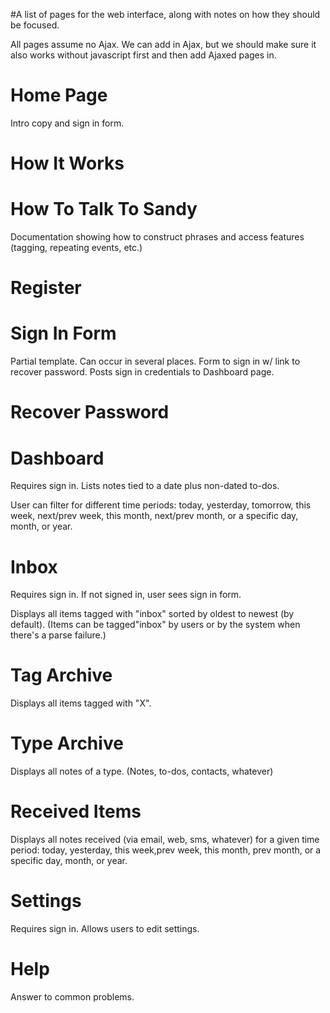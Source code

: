 #A list of pages for the web interface, along with notes on how they should be focused.

All pages assume no Ajax. We can add in Ajax, but we should make sure it also works without javascript first and then add Ajaxed pages in.



# Home Page #
Intro copy and sign in form.



# How It Works #



# How To Talk To Sandy #
Documentation showing how to construct phrases and access features (tagging, repeating events, etc.)



# Register #



# Sign In Form #
Partial template. Can occur in several places. Form to sign in w/ link to recover password. Posts sign in credentials to Dashboard page.



# Recover Password #



# Dashboard #
Requires sign in. Lists notes tied to a date plus non-dated to-dos.

User can filter for different time periods: today, yesterday, tomorrow, this week, next/prev week, this month, next/prev month, or a specific day, month, or year.



# Inbox #
Requires sign in. If not signed in, user sees sign in form.

Displays all items tagged with "inbox" sorted by oldest to newest (by default). (Items can be tagged"inbox" by users or by the system when there's a parse failure.)




# Tag Archive #
Displays all items tagged with "X".



# Type Archive #
Displays all notes of a type. (Notes, to-dos, contacts, whatever)



# Received Items #
Displays all notes received (via email, web, sms, whatever) for a given time period: today, yesterday, this week,prev week, this month, prev month, or a specific day, month, or year.



# Settings #
Requires sign in. Allows users to edit settings.



# Help #
Answer to common problems.